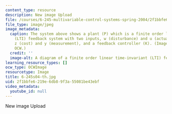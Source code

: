 ```yaml
---
content_type: resource
description: New image Upload
file: /courses/6-245-multivariable-control-systems-spring-2004/2f1bbfe6219e6db89f3a55081be43ebf_6-245s04-th.jpg
file_type: image/jpeg
image_metadata:
  caption: The system above shows a plant (P) which is a finite order linear time-invariant
    (LTI) feedback system with two inputs, w (disturbance) and u (actuator), two outputs,
    z (cost) and y (measurement), and a feedback controller (K). (Image courtesy of
    OCW.)
  credit: ''
  image-alt: A diagram of a finite order linear time-invariant (LTI) feedback system.
learning_resource_types: []
ocw_type: OCWImage
resourcetype: Image
title: 6-245s04-th.jpg
uid: 2f1bbfe6-219e-6db8-9f3a-55081be43ebf
video_metadata:
  youtube_id: null
---
```

New image Upload

